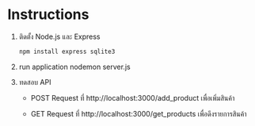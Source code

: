 # Instructions

1. ติดตั้ง Node.js และ Express
   ```bash
   npm install express sqlite3

2. run application 
    nodemon server.js

3. ทดสอบ API
    - POST Request ที่ http://localhost:3000/add_product เพื่อเพิ่มสินค้า

    - GET Request ที่ http://localhost:3000/get_products เพื่อดึงรายการสินค้า